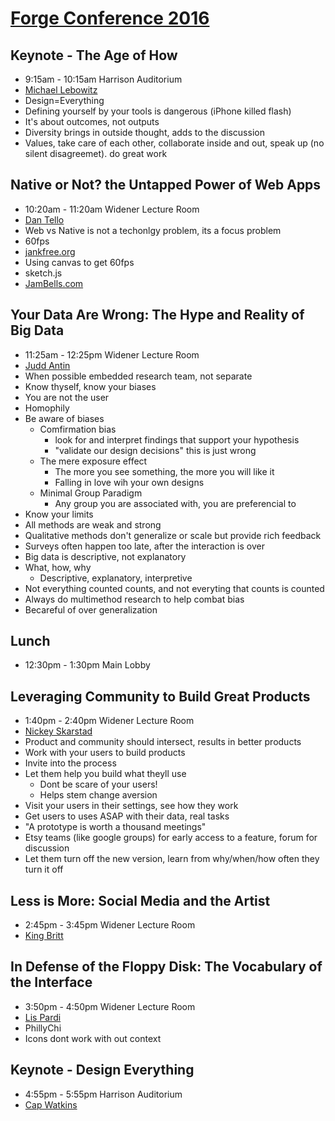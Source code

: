 # [Forge Conference 2016](http://forgeconf.com/)

## Keynote - The Age of How
* 9:15am - 10:15am Harrison Auditorium
* [Michael Lebowitz](http://twitter.com/mikelebowitz)
* Design=Everything
* Defining yourself by your tools is dangerous (iPhone killed flash)
* It's about outcomes, not outputs
* Diversity brings in outside thought, adds to the discussion
* Values, take care of each other, collaborate inside and out, speak up (no silent disagreemet). do great work

## Native or Not? the Untapped Power of Web Apps
* 10:20am - 11:20am Widener Lecture Room
* [Dan Tello](http://twitter.com/dantello5)
* Web vs Native is not a techonlgy problem, its a focus problem
* 60fps
* [jankfree.org](jankfree.org)
* Using canvas to get 60fps
* sketch.js
* [JamBells.com](jambells.com)

## Your Data Are Wrong: The Hype and Reality of Big Data
* 11:25am - 12:25pm Widener Lecture Room
* [Judd Antin](http://twitter.com/juddantin)
* When possible embedded research team, not separate
* Know thyself, know your biases
* You are not the user
* Homophily
* Be aware of biases
  * Comfirmation bias
    * look for and interpret findings that support your hypothesis
    * "validate our design decisions" this is just wrong
  * The mere exposure effect
    * The more you see something, the more you will like it
    * Falling in love wih your own designs
  * Minimal Group Paradigm
    * Any group you are associated with, you are preferencial to
* Know your limits
* All methods are weak and strong
* Qualitative methods don't generalize or scale but provide rich feedback
* Surveys often happen too late, after the interaction is over
* Big data is descriptive, not explanatory
* What, how, why
  * Descriptive, explanatory, interpretive
* Not everything counted counts, and not everyting that counts is counted
* Always do multimethod research to help combat bias
* Becareful of over generalization

## Lunch
* 12:30pm - 1:30pm Main Lobby

## Leveraging Community to Build Great Products
* 1:40pm - 2:40pm Widener Lecture Room
* [Nickey Skarstad](http://twitter.com/nickeyskarstad)
* Product and community should intersect, results in better products
* Work with your users to build products
* Invite into the process
* Let them help you build what theyll use
  * Dont be scare of your users!
  * Helps stem change aversion
* Visit your users in their settings, see how they work
* Get users to uses ASAP with their data, real tasks
* "A prototype is worth a thousand meetings"
* Etsy teams (like google groups) for early access to a feature, forum for discussion
* Let them turn off the new version, learn from why/when/how often they turn it off

## Less is More: Social Media and the Artist
* 2:45pm - 3:45pm Widener Lecture Room
* [King Britt](http://twitter.com/kingbritt)

## In Defense of the Floppy Disk: The Vocabulary of the Interface
* 3:50pm - 4:50pm Widener Lecture Room
* [Lis Pardi](http://twitter.com/LisPardi)
* PhillyChi
* Icons dont work with out context

## Keynote - Design Everything
* 4:55pm - 5:55pm Harrison Auditorium
* [Cap Watkins](http://twitter.com/cap)